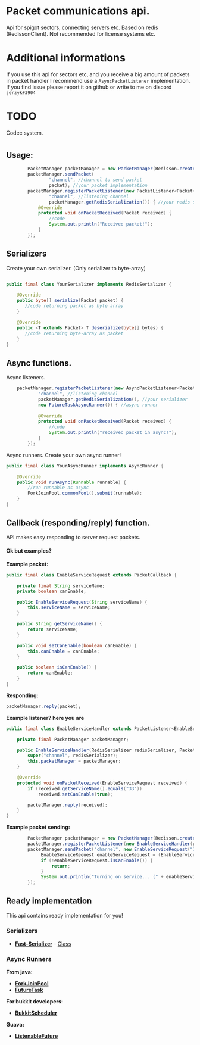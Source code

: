 # Packet communications api.
Api for spigot sectors, connecting servers etc.
Based on redis (RedissonClient).
Not recommended for license systems etc.

# Additional informations
If you use this api for sectors etc, and you receive a big amount of packets in packet handler I recommend use a `AsyncPacketListener` implementation.
If you find issue please report it on github or write to me on discord `jerzyk#3904`


# TODO
Codec system.

#

## Usage:
```java
        PacketManager packetManager = new PacketManager(Redisson.create(), new FastSerializationSerializer());
        packetManager.sendPacket(
                "channel", //channel to send packet
                packet); //your packet implementation
        packetManager.registerPacketListener(new PacketListener<Packet>(
                "channel", //listening channel
                packetManager.getRedisSerialization()) { //your redis serializer
            @Override
            protected void onPacketReceived(Packet received) {
                //code
                System.out.println("Received packet!");
            }
        });
```

## Serializers
Create your own serializer. (Only serializer to byte-array)
```java

public final class YourSerializer implements RedisSerializer {

    @Override
    public byte[] serialize(Packet packet) {
       //code returning packet as byte array
    }

    @Override
    public <T extends Packet> T deserialize(byte[] bytes) {
       //code returning byte-array as packet
    }
}

```

## Async functions.
Async listeners.
```java
    packetManager.registerPacketListener(new AsyncPacketListener<Packet>(
            "channel", //listening channel
            packetManager.getRedisSerialization(), //your serializer
            new FutureTaskAsyncRunner()) { //async runner
            
            @Override
            protected void onPacketReceived(Packet received) {
                //code
                System.out.println("received packet in async!");
            }
        });

```
Async runners. Create your own async runner!
```java
public final class YourAsyncRunner implements AsyncRunner {

    @Override
    public void runAsync(Runnable runnable) {
        //run runnable as async
        ForkJoinPool.commonPool().submit(runnable);
    }
}
```

## Callback (responding/reply) function.
API makes easy responding to server request packets.
#### Ok but examples?
**Example packet:**
```java
public final class EnableServiceRequest extends PacketCallback {

    private final String serviceName;
    private boolean canEnable;

    public EnableServiceRequest(String serviceName) {
        this.serviceName = serviceName;
    }

    public String getServiceName() {
        return serviceName;
    }

    public void setCanEnable(boolean canEnable) {
        this.canEnable = canEnable;
    }

    public boolean isCanEnable() {
        return canEnable;
    }
}
```
**Responding:**
```java
packetManager.reply(packet);
```
**Example listener? here you are**
```java
public final class EnableServiceHandler extends PacketListener<EnableServiceRequest> {

    private final PacketManager packetManager;

    public EnableServiceHandler(RedisSerializer redisSerializer, PacketManager packetManager) {
        super("channel", redisSerializer);
        this.packetManager = packetManager;
    }

    @Override
    protected void onPacketReceived(EnableServiceRequest received) {
        if (received.getServiceName().equals("33"))
            received.setCanEnable(true);

        packetManager.reply(received);
    }
}
```

**Example packet sending:**
```java
        PacketManager packetManager = new PacketManager(Redisson.create(), new FastSerializationSerializer());
        packetManager.registerPacketListener(new EnableServiceHandler(packetManager.getRedisSerialization(), packetManager));
        packetManager.sendPacket("channel", new EnableServiceRequest("33"), response -> {
             EnableServiceRequest enableServiceRequest = (EnableServiceRequest) response;
             if (!enableServiceRequest.isCanEnable()) {
                 return;
             }
             System.out.println("Turning on service... (" + enableServiceRequest.getServiceName() + ")");
        });
```



## Ready implementation
This api contains ready implementation for you!

### Serializers
* **[Fast-Serializer](https://github.com/RuedigerMoeller/fast-serialization)** - [Class](https://github.com/sadcenter/server-communication/blob/main/src/main/java/xyz/sadcenter/redis/serializers/impl/FastSerializationSerializer.java)

### Async Runners

**From java:**

* **[ForkJoinPool](https://github.com/sadcenter/server-communication/blob/main/src/main/java/xyz/sadcenter/redis/async/impl/java/ForkJoinPoolAsyncRunner.java)**
* **[FutureTask](https://github.com/sadcenter/server-communication/blob/main/src/main/java/xyz/sadcenter/redis/async/impl/java/FutureTaskAsyncRunner.java)**

**For bukkit developers:**

* **[BukkitScheduler](https://github.com/sadcenter/server-communication/blob/main/src/main/java/xyz/sadcenter/redis/async/impl/bukkit/BukkitSchedulerAsyncRunner.java)**

**Guava:**
* **[ListenableFuture](https://github.com/sadcenter/server-communication/blob/main/src/main/java/xyz/sadcenter/redis/async/impl/guava/ListenableFutureAsyncRunner.java)**
